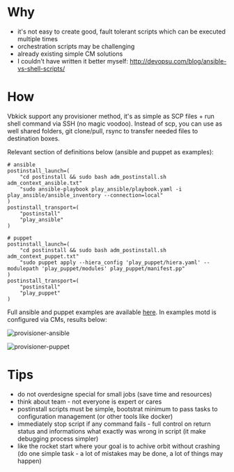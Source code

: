 # Why

 - it's not easy to create good, fault tolerant scripts which can be executed multiple times
 - orchestration scripts may be challenging
 - already existing simple CM solutions
 - I couldn't have written it better myself: http://devopsu.com/blog/ansible-vs-shell-scripts/

# How

 Vbkick support any provisioner method, it's as simple as SCP files + run shell command via SSH (no magic voodoo).
 Instead of scp, you can use as well shared folders, git clone/pull, rsync to transfer needed files to destination boxes.

 Relevant section of definitions below (ansible and puppet as examples):
```
# ansible
postinstall_launch=(
    "cd postinstall && sudo bash adm_postinstall.sh adm_context_ansible.txt"
    "sudo ansible-playbook play_ansible/playbook.yaml -i play_ansible/ansible_inventory --connection=local"
)
postinstall_transport=(
    "postinstall"
    "play_ansible"
)

# puppet
postinstall_launch=(
    "cd postinstall && sudo bash adm_postinstall.sh adm_context_puppet.txt"
    "sudo puppet apply --hiera_config 'play_puppet/hiera.yaml' --modulepath 'play_puppet/modules' play_puppet/manifest.pp"
)
postinstall_transport=(
    "postinstall"
    "play_puppet"
)
```

 Full ansible and puppet examples are available [here](../examples/SL6_provisioner). In examples motd is configured via CMs, results below:

![provisioner-ansible](screens/provisioner-ansible.png)

![provisioner-puppet](screens/provisioner-puppet.png)

# Tips
 - do not overdesigne special for small jobs (save time and resources)
 - think about team - not everyone is expert or cares
 - postinstall scripts must be simple, bootstrat minimum to pass tasks to configuration management (or other tools like docker)
 - immediately stop script if any command fails - full control on return status and informations what exactly was wrong in script (it make debugging process simpler)
 - like the rocket start where your goal is to achive orbit without crashing (do one simple task - a lot of mistakes may be done, a lot of things may happen)
